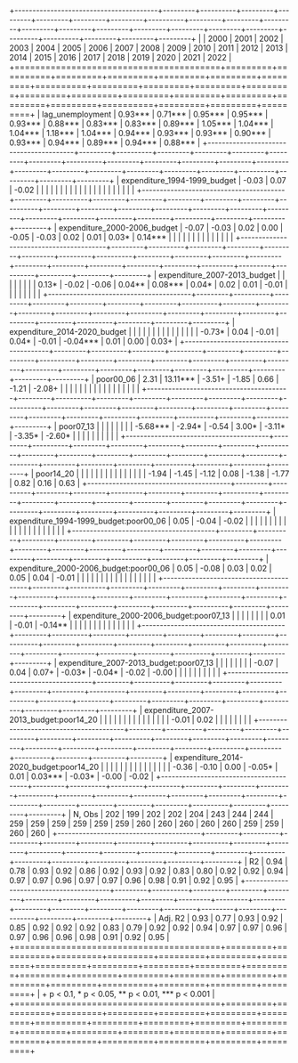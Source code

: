 
+----------------------------------------+---------+----------+---------+---------+---------+---------+---------+----------+---------+---------+---------+---------+---------+---------+---------+---------+---------+---------+---------+----------+---------+---------+---------+
|                                        | 2000    | 2001     | 2002    | 2003    | 2004    | 2005    | 2006    | 2007     | 2008    | 2009    | 2010    | 2011    | 2012    | 2013    | 2014    | 2015    | 2016    | 2017    | 2018    | 2019     | 2020    | 2021    | 2022    |
+========================================+=========+==========+=========+=========+=========+=========+=========+==========+=========+=========+=========+=========+=========+=========+=========+=========+=========+=========+=========+==========+=========+=========+=========+
| lag_unemployment                       | 0.93*** | 0.71***  | 0.95*** | 0.95*** | 0.93*** | 0.88*** | 0.83*** | 0.83***  | 0.89*** | 1.05*** | 1.04*** | 1.04*** | 1.18*** | 1.04*** | 0.94*** | 0.93*** | 0.93*** | 0.90*** | 0.93*** | 0.94***  | 0.89*** | 0.94*** | 0.88*** |
+----------------------------------------+---------+----------+---------+---------+---------+---------+---------+----------+---------+---------+---------+---------+---------+---------+---------+---------+---------+---------+---------+----------+---------+---------+---------+
| expenditure_1994-1999_budget           | -0.03   | 0.07     | -0.02   |         |         |         |         |          |         |         |         |         |         |         |         |         |         |         |         |          |         |         |         |
+----------------------------------------+---------+----------+---------+---------+---------+---------+---------+----------+---------+---------+---------+---------+---------+---------+---------+---------+---------+---------+---------+----------+---------+---------+---------+
| expenditure_2000-2006_budget           | -0.07   | -0.03    | 0.02    | 0.00    | -0.05   | -0.03   | 0.02    | 0.01     | 0.03*   | 0.14*** |         |         |         |         |         |         |         |         |         |          |         |         |         |
+----------------------------------------+---------+----------+---------+---------+---------+---------+---------+----------+---------+---------+---------+---------+---------+---------+---------+---------+---------+---------+---------+----------+---------+---------+---------+
| expenditure_2007-2013_budget           |         |          |         |         |         |         |         | 0.13*    | -0.02   | -0.06   | 0.04**  | 0.08*** | 0.04*   | 0.02    | 0.01    | -0.01   |         |         |         |          |         |         |         |
+----------------------------------------+---------+----------+---------+---------+---------+---------+---------+----------+---------+---------+---------+---------+---------+---------+---------+---------+---------+---------+---------+----------+---------+---------+---------+
| expenditure_2014-2020_budget           |         |          |         |         |         |         |         |          |         |         |         |         |         |         | -0.73*  | 0.04    | -0.01   | 0.04*   | -0.01   | -0.04*** | 0.01    | 0.00    | 0.03+   |
+----------------------------------------+---------+----------+---------+---------+---------+---------+---------+----------+---------+---------+---------+---------+---------+---------+---------+---------+---------+---------+---------+----------+---------+---------+---------+
| poor00_06                              | 2.31    | 13.11*** | -3.51+  | -1.85   | 0.66    | -1.21   | -2.08+  |          |         |         |         |         |         |         |         |         |         |         |         |          |         |         |         |
+----------------------------------------+---------+----------+---------+---------+---------+---------+---------+----------+---------+---------+---------+---------+---------+---------+---------+---------+---------+---------+---------+----------+---------+---------+---------+
| poor07_13                              |         |          |         |         |         |         |         | -5.68*** | -2.94*  | -0.54   | 3.00*   | -3.11*  | -3.35*  | -2.60*  |         |         |         |         |         |          |         |         |         |
+----------------------------------------+---------+----------+---------+---------+---------+---------+---------+----------+---------+---------+---------+---------+---------+---------+---------+---------+---------+---------+---------+----------+---------+---------+---------+
| poor14_20                              |         |          |         |         |         |         |         |          |         |         |         |         |         |         | -1.94   | -1.45   | -1.12   | 0.08    | -1.38   | -1.77    | 0.82    | 0.16    | 0.63    |
+----------------------------------------+---------+----------+---------+---------+---------+---------+---------+----------+---------+---------+---------+---------+---------+---------+---------+---------+---------+---------+---------+----------+---------+---------+---------+
| expenditure_1994-1999_budget:poor00_06 | 0.05    | -0.04    | -0.02   |         |         |         |         |          |         |         |         |         |         |         |         |         |         |         |         |          |         |         |         |
+----------------------------------------+---------+----------+---------+---------+---------+---------+---------+----------+---------+---------+---------+---------+---------+---------+---------+---------+---------+---------+---------+----------+---------+---------+---------+
| expenditure_2000-2006_budget:poor00_06 | 0.05    | -0.08    | 0.03    | 0.02    | 0.05    | 0.04    | -0.01   |          |         |         |         |         |         |         |         |         |         |         |         |          |         |         |         |
+----------------------------------------+---------+----------+---------+---------+---------+---------+---------+----------+---------+---------+---------+---------+---------+---------+---------+---------+---------+---------+---------+----------+---------+---------+---------+
| expenditure_2000-2006_budget:poor07_13 |         |          |         |         |         |         |         | 0.01     | -0.01   | -0.14** |         |         |         |         |         |         |         |         |         |          |         |         |         |
+----------------------------------------+---------+----------+---------+---------+---------+---------+---------+----------+---------+---------+---------+---------+---------+---------+---------+---------+---------+---------+---------+----------+---------+---------+---------+
| expenditure_2007-2013_budget:poor07_13 |         |          |         |         |         |         |         | -0.07    | 0.04    | 0.07+   | -0.03*  | -0.04*  | -0.02   | -0.00   |         |         |         |         |         |          |         |         |         |
+----------------------------------------+---------+----------+---------+---------+---------+---------+---------+----------+---------+---------+---------+---------+---------+---------+---------+---------+---------+---------+---------+----------+---------+---------+---------+
| expenditure_2007-2013_budget:poor14_20 |         |          |         |         |         |         |         |          |         |         |         |         |         |         | -0.01   | 0.02    |         |         |         |          |         |         |         |
+----------------------------------------+---------+----------+---------+---------+---------+---------+---------+----------+---------+---------+---------+---------+---------+---------+---------+---------+---------+---------+---------+----------+---------+---------+---------+
| expenditure_2014-2020_budget:poor14_20 |         |          |         |         |         |         |         |          |         |         |         |         |         |         | -0.36   | -0.10   | 0.00    | -0.05*  | 0.01    | 0.03***  | -0.03*  | -0.00   | -0.02   |
+----------------------------------------+---------+----------+---------+---------+---------+---------+---------+----------+---------+---------+---------+---------+---------+---------+---------+---------+---------+---------+---------+----------+---------+---------+---------+
| N, Obs                                 | 202     | 199      | 202     | 202     | 204     | 243     | 244     | 244      | 259     | 259     | 259     | 259     | 259     | 259     | 260     | 260     | 260     | 260     | 260     | 259      | 259     | 260     | 260     |
+----------------------------------------+---------+----------+---------+---------+---------+---------+---------+----------+---------+---------+---------+---------+---------+---------+---------+---------+---------+---------+---------+----------+---------+---------+---------+
| R2                                     | 0.94    | 0.78     | 0.93    | 0.92    | 0.86    | 0.92    | 0.93    | 0.92     | 0.83    | 0.80    | 0.92    | 0.92    | 0.94    | 0.97    | 0.97    | 0.96    | 0.97    | 0.97    | 0.96    | 0.98     | 0.91    | 0.92    | 0.95    |
+----------------------------------------+---------+----------+---------+---------+---------+---------+---------+----------+---------+---------+---------+---------+---------+---------+---------+---------+---------+---------+---------+----------+---------+---------+---------+
| Adj. R2                                | 0.93    | 0.77     | 0.93    | 0.92    | 0.85    | 0.92    | 0.92    | 0.92     | 0.83    | 0.79    | 0.92    | 0.92    | 0.94    | 0.97    | 0.97    | 0.96    | 0.97    | 0.96    | 0.96    | 0.98     | 0.91    | 0.92    | 0.95    |
+========================================+=========+==========+=========+=========+=========+=========+=========+==========+=========+=========+=========+=========+=========+=========+=========+=========+=========+=========+=========+==========+=========+=========+=========+
| + p < 0.1, * p < 0.05, ** p < 0.01, *** p < 0.001                                                                                                                                                                                                                               |
+========================================+=========+==========+=========+=========+=========+=========+=========+==========+=========+=========+=========+=========+=========+=========+=========+=========+=========+=========+=========+==========+=========+=========+=========+
